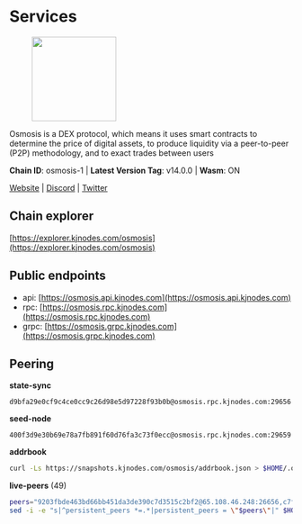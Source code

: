 # Services

<figure><img src="https://raw.githubusercontent.com/kj89/testnet_manuals/main/pingpub/logos/osmosis.png" width="150" alt=""><figcaption></figcaption></figure>

Osmosis is a DEX protocol, which means it uses smart contracts  to determine the price of digital assets, to produce liquidity  via a peer-to-peer (P2P) methodology, and to exact trades between users

**Chain ID**: osmosis-1 | **Latest Version Tag**: v14.0.0 | **Wasm**: ON

[Website](https://osmosis.zone) | [Discord](https://discord.gg/osmosis) | [Twitter](https://twitter.com/osmosiszone)




## Chain explorer
[https://explorer.kjnodes.com/osmosis](https://explorer.kjnodes.com/osmosis)

## Public endpoints

* api: [https://osmosis.api.kjnodes.com](https://osmosis.api.kjnodes.com)
* rpc: [https://osmosis.rpc.kjnodes.com](https://osmosis.rpc.kjnodes.com)
* grpc: [https://osmosis.grpc.kjnodes.com](https://osmosis.grpc.kjnodes.com)

## Peering

**state-sync**

```text
d9bfa29e0cf9c4ce0cc9c26d98e5d97228f93b0b@osmosis.rpc.kjnodes.com:29656
```

**seed-node**

```text
400f3d9e30b69e78a7fb891f60d76fa3c73f0ecc@osmosis.rpc.kjnodes.com:29659
```

**addrbook**
```bash
curl -Ls https://snapshots.kjnodes.com/osmosis/addrbook.json > $HOME/.osmosisd/config/addrbook.json
```

**live-peers** (49)
```bash
peers="9203fbde463bd66bb451da3de390c7d3515c2bf2@65.108.46.248:26656,c7fb97358712f447ca0689e814fe8c965a71b314@65.21.133.114:26656,32e9d4a7413dd5393c8be004bee68dea683be839@65.21.227.95:2004,1c398af2208984d4e59bc41132e3eac0508abb0f@95.216.76.251:26656,0419c998d6aac0afdb05808ad9a935670248e209@65.108.204.56:26656,31e7a8b8cc97e85472c609f9d220fdd9536d4f4d@94.130.220.54:26656,406f64a8d601e34d7311fd61ec87b0c7028bd230@138.201.23.39:46656,d0d4b88110767c503baa8a618cfd7e284482f8dc@37.120.245.11:26656,9b1bfb99d9eb04af32510ed8e3eb83c59448662f@95.214.52.220:26656,fc590afe489a1b9ca8ff3f2fb396dbc20b1997a4@204.16.244.254:26656,d9bfa29e0cf9c4ce0cc9c26d98e5d97228f93b0b@65.109.88.38:29656,33cf290cc0cfec8c59e6af86f1a5579303d21087@138.68.14.64:26656,6b1dd134b30aeaeb2f21f33bd2cd0370a2275501@138.68.6.165:26656,569aac51b04607a18696c63035586816dec85511@157.90.213.235:26656,fced2c95050c0d4781b76cd2b0a93efae03cb395@65.108.77.93:26656,42f42a4b3527b927d5002d45abd37f66ecdd4861@51.178.74.75:16656,82e224c9640048a6513c589e904c0d903bb99f32@74.118.140.23:26656,259ab883ee76f92e82f8f14d463aaaa09d857fb9@144.76.70.108:9010,34340a9151d4a97a850d2cd64d8778279faf3f96@194.163.181.100:26656,43785e5ffd8783393ea8094f77efcee5bdbcdce3@78.141.244.18:26656,94e69330d6f4cfe221cdd2ce49ee141e53e5f200@23.106.120.6:26656,bfb67b2ae345955d6bc0991450120669c683386e@149.56.25.66:26656,30e9432879d5b0976b88e52120dc12338e40fc33@65.108.108.176:26656,42745690b41f6a7515c4a87d88efda2e82b55b76@78.46.94.183:26656,f4b811759e55f665180545ad5e1b42573f660861@135.181.181.251:26656,20913e92e8b9ea2d80ad34edd9b52e97886cf616@54.37.30.181:26656,724cef11bbe866269b3d67f7dd5ea539cc4096bf@198.244.164.186:26656,407267ac44b20a0a4258d0bbca1c9f657bf88d08@74.118.143.19:26656,d4e6a9d74abbf4676c8fd2d58d27fc24b59056b9@143.198.22.206:26656,e0fbdbdce6ec8797412751edd00fbaf114c42fad@34.220.226.204:26656,47e4075978458bfc382630b2a46aabbbbf7977b2@143.198.234.114:26656,a6283307952423c1751431c220d11ed36b61ed84@143.110.237.113:26656,f9a920a61ee994b12b77178dd5f1fc1ed39b7cd2@142.132.255.49:26656,797094953d830f8727f3b5175f2b205df16d5867@45.77.212.231:26656,e3cc05de734a9eb3da832cf0236f319a9a4063ba@95.216.101.39:26656,4a837e3411b0281f00c07706cfea72d3ebc575f1@176.9.38.49:26656,e153cc49052d67280dfdd6d660f3d98622905850@209.133.193.74:26656,dc230c6475bdbf3ab64058a37a8de2261b6396eb@74.96.207.58:26822,8e72d0b37a9dc16ea58c0da705caa6530badd6ce@138.197.68.193:26656,60a2c89e7253502e93517a026f44a2431cc81230@220.85.113.39:26656,c5358545d951ae666c695903036c1e93578951eb@135.181.176.113:26656,ec929701754be057fb38c824fc127e26add9c900@138.201.121.185:26666,5e9051d2ae7d9be1656a5348ad0916f255b96c73@135.181.214.17:26656,5f82cc2745cd5d02630e8b1528bd5a312fdccb6e@89.149.218.69:26656,7eea530e720ca2e5ae2b4e6324d4f2a6303fc753@157.90.93.137:26656,b69e57cd6f796ac5d6efb1a834163365c37cbfa8@78.46.69.29:26656,071ae914b06e14148a6286a0fa087c797336f043@34.105.246.121:26656,3197daa0ee5245b17a546be032ff0f6814e1d1db@148.251.191.239:26656,e81c3c20833cfb5d652a9c842c9f1c8b1835479d@108.61.190.21:26656"
sed -i -e "s|^persistent_peers *=.*|persistent_peers = \"$peers\"|" $HOME/.osmosisd/config/config.toml
```
